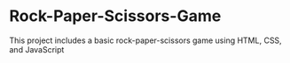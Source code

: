 # Rock-Paper-Scissors-Game
This project includes a basic rock-paper-scissors game using HTML, CSS, and JavaScript
